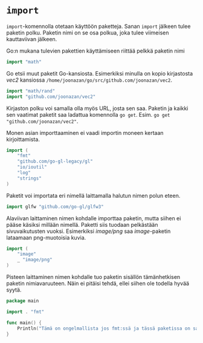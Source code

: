 # `import`

`import`-komennolla otetaan käyttöön paketteja. Sanan `import` jälkeen tulee paketin polku. Paketin nimi on se osa polkua, joka tulee viimeisen kauttaviivan jälkeen.

Go:n mukana tulevien pakettien käyttämiseen riittää pelkkä paketin nimi
```Go
import "math"
```
Go etsii muut paketit Go-kansiosta. Esimerkiksi minulla on kopio kirjastosta _vec2_ kansiossa `/home/joonazan/go/src/github.com/joonazan/vec2`.
```Go
import "math/rand"
import "github.com/joonazan/vec2"
```
Kirjaston polku voi samalla olla myös URL, josta sen saa. Paketin ja kaikki sen vaatimat paketit saa ladattua komennolla `go get`. Esim. `go get "github.com/joonazan/vec2"`.

Monen asian importtaaminen ei vaadi importin moneen kertaan kirjoittamista.
```Go
import (
	"fmt"
	"github.com/go-gl-legacy/gl"
	"io/ioutil"
	"log"
	"strings"
)
```
Paketit voi importata eri nimellä laittamalla halutun nimen polun eteen.
```Go
import glfw "github.com/go-gl/glfw3"
```
Alaviivan laittaminen nimen kohdalle importtaa paketin, mutta siihen ei pääse käsiksi millään nimellä. Paketti siis tuodaan pelkästään sivuvaikutusten vuoksi. Esimerkiksi _image/png_ saa _image_-paketin lataamaan png-muotoisia kuvia.
```Go
import (
	"image"
	_ "image/png"
)
```
Pisteen laittaminen nimen kohdalle tuo paketin sisällön tämänhetkisen paketin nimiavaruuteen. Näin ei pitäisi tehdä, ellei siihen ole todella hyvää syytä.
```Go
package main

import . "fmt"

func main() {
	Println("Tämä on ongelmallista jos fmt:ssä ja tässä paketissa on samannimisiä asioita.")
}
```
